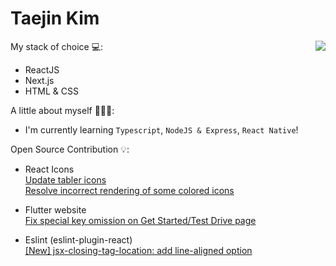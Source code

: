 Taejin Kim
============
<img align='right' src="https://github-readme-stats.vercel.app/api?username=kimtaejin3&show_icons=true">

My stack of choice 💻: 
- ReactJS 
- Next.js
- HTML & CSS

A little about myself 🕵🏻‍♂️:
- I'm currently learning `Typescript`, `NodeJS & Express`, `React Native`!

Open Source Contribution 💡:
- React Icons <br>
[Update tabler icons](https://github.com/react-icons/react-icons/pull/811) <br/>
[Resolve incorrect rendering of some colored icons](https://github.com/react-icons/react-icons/pull/830)

- Flutter website <br>
[Fix special key omission on Get Started/Test Drive page](https://github.com/flutter/website/pull/10721)

- Eslint (eslint-plugin-react) <br>
[[New] jsx-closing-tag-location: add line-aligned option](https://github.com/jsx-eslint/eslint-plugin-react/pull/3777)
